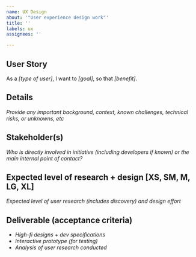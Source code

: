 ```yaml
---
name: UX Design
about: '"User experience design work"'
title: ''
labels: ux
assignees: ''

---
```


## User Story
As a _[type of user]_, I want to _[goal]_, so that _[benefit]_.

## Details
_Provide any important background, context, known challenges, technical risks, or unknowns, etc_

## Stakeholder(s)
_Who is directly involved in initiative (including developers if known) or the main internal point of contact?_

## Expected level of research + design [XS, SM, M, LG, XL]
_Expected level of user research (includes discovery) and design effort_

## Deliverable (acceptance criteria)
- _High-fi designs + dev specifications_
- _Interactive prototype (for testing)_
- _Analysis of user research conducted_
